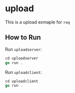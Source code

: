# upload

This is a upload exmaple for `req`

## How to Run

Run `uploadserver`:

```go
cd uploadserver
go run .
```

Run `uploadclient`:

```go
cd uploadclient
go run .
```